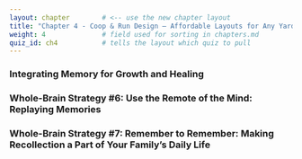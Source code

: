 ```yaml
---
layout: chapter        # <‑‑ use the new chapter layout
title: "Chapter 4 - Coop & Run Design – Affordable Layouts for Any Yard"
weight: 4              # field used for sorting in chapters.md
quiz_id: ch4           # tells the layout which quiz to pull
---
```


### Integrating Memory for Growth and Healing

### Whole-Brain Strategy #6: Use the Remote of the Mind: Replaying Memories

### Whole-Brain Strategy #7: Remember to Remember: Making Recollection a Part of Your Family’s Daily Life